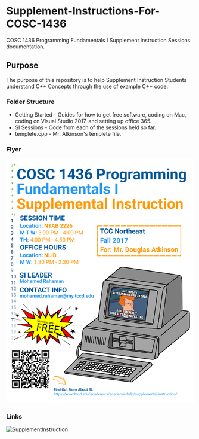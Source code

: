 # Supplement-Instructions-For-COSC-1436
COSC 1436 Programming Fundamentals I Supplement Instruction Sessions documentation.

## Purpose
The purpose of this repository is to help Supplement Instruction
Students understand C++ Concepts through the use of example C++
code.

### Folder Structure
* Getting Started - Guides for how to get free software, coding on Mac, coding on Visual Studio 2017, and setting up office 365.
* SI Sessions     - Code from each of the sessions held so far.
* templete.cpp    - Mr. Atkinson's templete file.

### Flyer
![FlyerFall2017](https://github.com/MegaMan501/Supplement-Instructions-For-COSC-1436/blob/master/SI_Flyer_Fall_2017.png)

### Links
[siLink]: https://www.tccd.edu/academics/academic-help/supplemental-instruction/
![SupplementInstruction][siLink]
